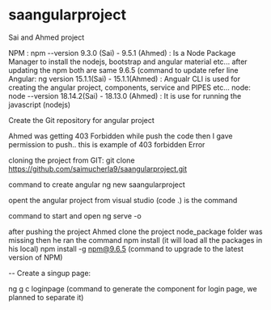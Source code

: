 # saangularproject
Sai and Ahmed project


NPM : npm --version 9.3.0 (Sai) - 9.5.1 (Ahmed) : Is a Node Package Manager to install the nodejs, bootstrap and angular material etc... 
after updating the npm both are same 9.6.5 (command to update refer line
Angular: ng version 15.1.1(Sai) - 15.1.1(Ahmed) : Angualr CLI is used for creating the angular project, components, service and PIPES etc...
node: node --version 18.14.2(Sai) - 18.13.0 (Ahmed) : It is use for running the javascript (nodejs)

Create the Git repository for angular project

Ahmed was getting 403 Forbidden while push the code
then I gave permission to push.. this is example of 403 forbidden Error

cloning the project from GIT:
git clone https://github.com/saimucherla9/saangularproject.git

command to create angular
ng new saangularproject

opent the angular project from visual studio (code .) is the command

command to start and open 
ng serve -o

after pushing the project Ahmed clone the project node_package folder was missing
then he ran the command
npm install (it will load all the packages in his local)
npm install -g npm@9.6.5 (command to upgrade to the latest version of NPM)



-- Create a singup page:

ng g c loginpage (command to generate the component for login page, we planned to separate it)



























